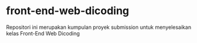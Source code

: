 # front-end-web-dicoding
Repositori ini merupakan kumpulan proyek submission untuk menyelesaikan kelas Front-End Web Dicoding
